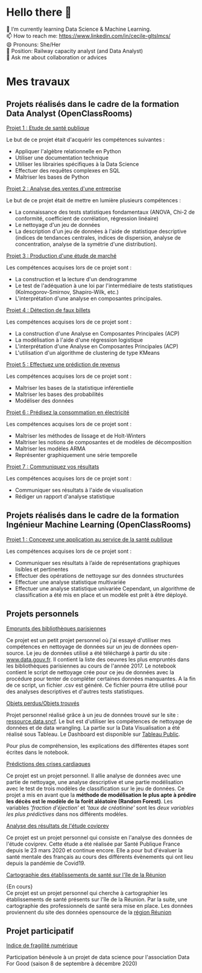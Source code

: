 # Hello there 👋
 🌱 I’m currently learning Data Science & Machine Learning.</br>
 📫 How to reach me: https://www.linkedin.com/in/cecile-gltslmcs/ </br>
 😄 Pronouns: She/Her </br>
 🔭 Position: Railway capacity analyst (and Data Analyst) </br>
 💬 Ask me about collaboration or advices </br>
 
 
<!--
**Sylvariane/Sylvariane** is a ✨ _special_ ✨ repository because its `README.md` (this file) appears on your GitHub profile.

Here are some ideas to get you started:

- 🔭 I’m currently working on ...
- 👯 I’m looking to collaborate on ...
- 🤔 I’m looking for help with ...
- 📫 How to reach me: ...

-->
# Mes travaux

## Projets réalisés dans le cadre de la formation Data Analyst (OpenClassRooms)

[Projet 1 : Etude de santé publique](https://github.com/Sylvariane/Etude-sante-publique)

Le but de ce projet était d'acquérir les compétences suivantes : 
- Appliquer l'algèbre relationnelle en Python
- Utiliser une documentation technique
- Utiliser les librairies spécifiques à la Data Science
- Effectuer des requêtes complexes en SQL
- Maîtriser les bases de Python

[Projet 2 : Analyse des ventes d'une entreprise](https://github.com/Sylvariane/Analyse-des-ventes-d-une-entreprise)

Le but de ce projet était de mettre en lumière plusieurs compétences :

- La connaissance des tests statistiques fondamentaux (ANOVA, Chi-2 de conformité, coefficient de corrélation, régression linéaire)
- Le nettoyage d'un jeu de données
- La description d'un jeu de données à l'aide de statistique descriptive (indices de tendances centrales, indices de dispersion, analyse de concentration, analyse de la symétrie d'une distribution).


[Projet 3 : Production d'une étude de marché](https://github.com/Sylvariane/production_etude_de_marche)

Les compétences acquises lors de ce projet sont :

- La construction et la lecture d'un dendrogramme
- Le test de l'adéquation à une loi par l'intermédiaire de tests statistiques (Kolmogorov-Smirnov, Shapiro-Wilk, etc.)
- L'interprétation d'une analyse en composantes principales.

[Projet 4 : Détection de faux billets](https://github.com/Sylvariane/detection_faux_billets)


Les compétences acquises lors de ce projet sont : 
- La construction d'une Analyse en Composantes Principales (ACP)
- La modélisation à l'aide d'une régression logistique
- L'interprétation d'une Analyse en Composantes Principales (ACP)
- L'utilisation d'un algorithme de clustering de type KMeans

[Projet 5 : Effectuez une prédiction de revenus](https://github.com/Sylvariane/prediction_revenus)

Les compétences acquises lors de ce projet sont : 
- Maîtriser les bases de la statistique inférentielle
- Maîtriser les bases des probabilités
- Modéliser des données

[Projet 6 : Prédisez la consommation en électricité](https://github.com/Sylvariane/prediction_conso_electrique)

Les compétences acquises lors de ce projet sont : 
- Maîtriser les méthodes de lissage et de Holt-Winters
- Maîtriser les notions de composantes et de modèles de décomposition
- Maîtriser les modèles ARMA
- Représenter graphiquement une série temporelle

[Projet 7 : Communiquez vos résultats](https://github.com/Sylvariane/acces_education)

Les compétences acquises lors de ce projet sont : 
- Communiquer ses résultats à l'aide de visualisation
- Rédiger un rapport d'analyse statistique

## Projets réalisés dans le cadre de la formation Ingénieur Machine Learning (OpenClassRooms)

[Projet 1 : Concevez une application au service de la santé publique](https://github.com/Sylvariane/Concevez_une_app_au_service_de_la_sante_publique)

Les compétences acquises lors de ce projet sont :
- Communiquer ses résultats à l’aide de représentations graphiques lisibles et pertinentes
- Effectuer des opérations de nettoyage sur des données structurées
- Effectuer une analyse statistique multivariée
- Effectuer une analyse statistique univariée
Cependant, un algorithme de classification a été mis en place et un modèle est prêt à être déployé.

## Projets personnels

[Emprunts des bibliothèques parisiennes](https://github.com/Sylvariane/Nettoyage-emprunt-bibliotheque)

Ce projet est un petit projet personnel où j'ai essayé d'utiliser mes compétences en nettoyage de données sur un jeu de données open-source. Le jeu de données utilisé a été téléchargé à partir du site : www.data.gouv.fr. Il contient la liste des oeuvres les plus empruntés dans les bibliothèques parisiennes au cours de l'année 2017.
Le notebook contient le script de nettoyage crée pour ce jeu de données avec la procédure pour tenter de compléter certaines données manquantes. A la fin de ce script, un fichier .csv est généré. Ce fichier pourra être utilisé pour des analyses descriptives et d'autres tests statistiques.

[Objets perdus/Objets trouvés](https://github.com/Sylvariane/objets_trouves_sncf)

Projet personnel réalisé grâce à un jeu de données trouvé sur le site : [ressource.data.sncf](https://ressources.data.sncf.com/explore/?sort=modified). 
Le but est d'utiliser les compétences de nettoyage de données et de data wrangling. La partie sur la Data Visualisation a été réalisé sous Tableau. 
Le Dashboard est disponible sur [Tableau Public](https://public.tableau.com/profile/c.cile.guillot#!/vizhome/objets_perdus/Tableaudebord1?publish=yes).

Pour plus de compréhension, les explications des différentes étapes sont écrites dans le notebook. 

[Prédictions des crises cardiaques](https://github.com/Sylvariane/Prediction_crise_cardiaque)

Ce projet est un projet personnel. Il allie analyse de données avec une partie de nettoyage, une analyse descriptive et une partie modélisation avec le test de trois modèles de classification sur le jeu de données. Ce projet a mis en avant que la **méthode de modélisation le plus apte à prédire les décès est le modèle de la forêt aléatoire (Random Forest)**. Les variables *'fraction d'éjection'* et *'taux de créatinine'* sont les *deux variables les plus prédictives* dans nos différents modèles. 

[Analyse des résultats de l'étude coviprev](https://github.com/Sylvariane/analyse-coviprev)

Ce projet est un projet personnel qui consiste en l'analyse des données de l'étude coviprev. Cette étude a été réalisée par Santé Publique France depuis le 23 mars 2020 et continue encore. Elle a pour but d'évaluer la santé mentale des français au cours des différents évènements qui ont lieu depuis la pandémie de Covid19.

[Cartographie des établissements de santé sur l'île de la Réunion](https://github.com/Sylvariane/Dashboard_sante_reunion)

{En cours}<br>
Ce projet est un projet personnel qui cherche à cartographier les établissements de santé présents sur l'île de la Réunion. Par la suite, une cartographie des professionnels de santé sera mise en place. Les données proviennent du site des données opensource de la [région Réunion](https://data.regionreunion.com/explore/?disjunctive.theme&disjunctive.modified&disjunctive.publisher&sort=modified)

## Projet participatif

[Indice de fragilité numérique](https://github.com/Sylvariane/batch8_mednum)

Participation bénévole à un projet de data science pour l'association Data For Good (saison 8 de septembre à décembre 2020)
